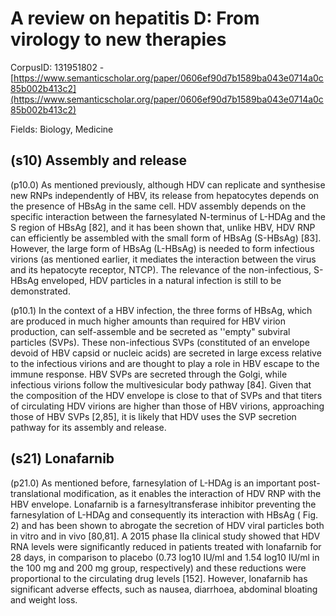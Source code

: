 # A review on hepatitis D: From virology to new therapies

CorpusID: 131951802 - [https://www.semanticscholar.org/paper/0606ef90d7b1589ba043e0714a0c85b002b413c2](https://www.semanticscholar.org/paper/0606ef90d7b1589ba043e0714a0c85b002b413c2)

Fields: Biology, Medicine

## (s10) Assembly and release
(p10.0) As mentioned previously, although HDV can replicate and synthesise new RNPs independently of HBV, its release from hepatocytes depends on the presence of HBsAg in the same cell. HDV assembly depends on the specific interaction between the farnesylated N-terminus of L-HDAg and the S region of HBsAg [82], and it has been shown that, unlike HBV, HDV RNP can efficiently be assembled with the small form of HBsAg (S-HBsAg) [83]. However, the large form of HBsAg (L-HBsAg) is needed to form infectious virions (as mentioned earlier, it mediates the interaction between the virus and its hepatocyte receptor, NTCP). The relevance of the non-infectious, S-HBsAg enveloped, HDV particles in a natural infection is still to be demonstrated.

(p10.1) In the context of a HBV infection, the three forms of HBsAg, which are produced in much higher amounts than required for HBV virion production, can self-assemble and be secreted as ''empty" subviral particles (SVPs). These non-infectious SVPs (constituted of an envelope devoid of HBV capsid or nucleic acids) are secreted in large excess relative to the infectious virions and are thought to play a role in HBV escape to the immune response. HBV SVPs are secreted through the Golgi, while infectious virions follow the multivesicular body pathway [84]. Given that the composition of the HDV envelope is close to that of SVPs and that titers of circulating HDV virions are higher than those of HBV virions, approaching those of HBV SVPs [2,85], it is likely that HDV uses the SVP secretion pathway for its assembly and release.
## (s21) Lonafarnib
(p21.0) As mentioned before, farnesylation of L-HDAg is an important post-translational modification, as it enables the interaction of HDV RNP with the HBV envelope. Lonafarnib is a farnesyltransferase inhibitor preventing the farnesylation of L-HDAg and consequently its interaction with HBsAg ( Fig. 2) and has been shown to abrogate the secretion of HDV viral particles both in vitro and in vivo [80,81]. A 2015 phase IIa clinical study showed that HDV RNA levels were significantly reduced in patients treated with lonafarnib for 28 days, in comparison to placebo (0.73 log10 IU/ml and 1.54 log10 IU/ml in the 100 mg and 200 mg group, respectively) and these reductions were proportional to the circulating drug levels [152]. However, lonafarnib has significant adverse effects, such as nausea, diarrhoea, abdominal bloating and weight loss.
